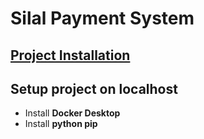 # Silal Payment System

## [Project Installation](./docs/Setup.md)




## Setup project on localhost

* Install **Docker Desktop**
* Install **python pip**
